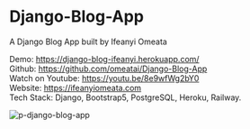 # Django-Blog-App

A Django Blog App built by Ifeanyi Omeata <br>

Demo: https://django-blog-ifeanyi.herokuapp.com/ <br>
Github: https://github.com/omeatai/Django-Blog-App <br>
Watch on Youtube: https://youtu.be/8e9wfWg2bY0 <br>
Website: https://ifeanyiomeata.com <br>
Tech Stack: Django, Bootstrap5, PostgreSQL, Heroku, Railway. <br>

![p-django-blog-app](https://user-images.githubusercontent.com/32337103/217327974-166ceeb5-9579-41f7-9553-eb95219d000a.jpeg)
